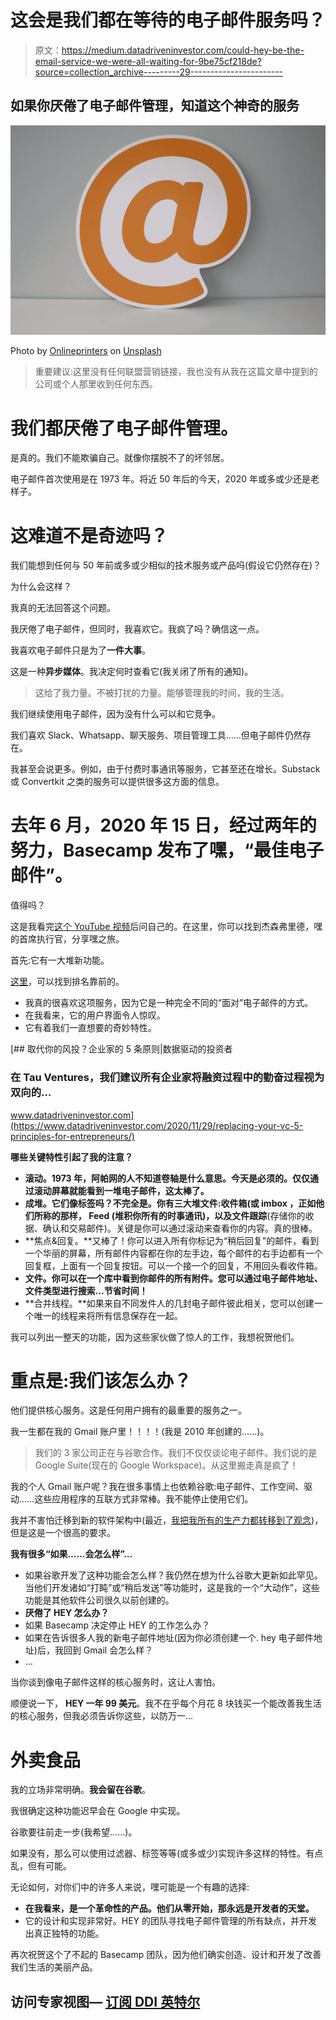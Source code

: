# 这会是我们都在等待的电子邮件服务吗？

> 原文：<https://medium.datadriveninvestor.com/could-hey-be-the-email-service-we-were-all-waiting-for-9be75cf218de?source=collection_archive---------29----------------------->

## 如果你厌倦了电子邮件管理，知道这个神奇的服务

![](img/85782bd1330611e7def5e3aa32b7d050.png)

Photo by [Onlineprinters](https://unsplash.com/@onlineprinters?utm_source=unsplash&utm_medium=referral&utm_content=creditCopyText) on [Unsplash](https://unsplash.com/s/photos/email?utm_source=unsplash&utm_medium=referral&utm_content=creditCopyText)

> 重要建议:这里没有任何联盟营销链接，我也没有从我在这篇文章中提到的公司或个人那里收到任何东西。

# 我们都厌倦了电子邮件管理。

是真的。我们不能欺骗自己。就像你摆脱不了的坏邻居。

电子邮件首次使用是在 1973 年。将近 50 年后的今天，2020 年或多或少还是老样子。

# 这难道不是奇迹吗？

我们能想到任何与 50 年前或多或少相似的技术服务或产品吗(假设它仍然存在)？

为什么会这样？

我真的无法回答这个问题。

我厌倦了电子邮件，但同时，我喜欢它。我疯了吗？确信这一点。

我喜欢电子邮件只是为了**一件大事**。

这是一种**异步媒体**。我决定何时查看它(我关闭了所有的通知)。

> 这给了我力量。不被打扰的力量。能够管理我的时间，我的生活。

我们继续使用电子邮件，因为没有什么可以和它竞争。

我们喜欢 Slack、Whatsapp、聊天服务、项目管理工具……但电子邮件仍然存在。

我甚至会说更多。例如，由于付费时事通讯等服务，它甚至还在增长。Substack 或 Convertkit 之类的服务可以提供很多这方面的信息。

# 去年 6 月，2020 年 15 日，经过两年的努力，Basecamp 发布了嘿，“最佳电子邮件”。

值得吗？

这是我看完[这个 YouTube 视频](https://www.youtube.com/watch?v=UCeYTysLyGI&t=1437s)后问自己的。在这里，你可以找到杰森弗里德，嘿的首席执行官，分享嘿之旅。

首先:它有一大堆新功能。

[这里](https://hey.com/features/)，可以找到排名靠前的。

*   我真的很喜欢这项服务，因为它是一种完全不同的“面对”电子邮件的方式。
*   在我看来，它的用户界面令人惊叹。
*   它有着我们一直想要的奇妙特性。

[](https://www.datadriveninvestor.com/2020/11/29/replacing-your-vc-5-principles-for-entrepreneurs/) [## 取代你的风投？企业家的 5 条原则|数据驱动的投资者

### 在 Tau Ventures，我们建议所有企业家将融资过程中的勤奋过程视为双向的…

www.datadriveninvestor.com](https://www.datadriveninvestor.com/2020/11/29/replacing-your-vc-5-principles-for-entrepreneurs/) 

**哪些关键特性引起了我的注意？**

*   **滚动。1973 年，阿帕网的人不知道卷轴是什么意思。今天是必须的。仅仅通过滚动屏幕就能看到一堆电子邮件，这太棒了。**
*   **成堆。**它们像标签吗？不完全是。你有三大堆文件:**收件箱**(或 **imbox** ，正如他们所称的那样， **Feed** (堆积你所有的时事通讯)，以及**文件跟踪**(存储你的收据、确认和交易邮件)。关键是你可以通过滚动来查看你的内容。真的很棒。
*   **焦点&回复。**又棒了！你可以进入所有你标记为“稍后回复”的邮件，看到一个华丽的屏幕，所有邮件内容都在你的左手边，每个邮件的右手边都有一个回复框，上面有一个回复按钮。可以一个接一个的回复，不用回头看收件箱。
*   **文件。你可以在一个库中看到你邮件的所有附件。您可以通过电子邮件地址、文件类型进行搜索…节省时间！**
*   **合并线程。**如果来自不同发件人的几封电子邮件彼此相关，您可以创建一个唯一的线程来将所有信息保存在一起。

我可以列出一整天的功能，因为这些家伙做了惊人的工作，我想祝贺他们。

# 重点是:我们该怎么办？

他们提供核心服务。这是任何用户拥有的最重要的服务之一。

我一生都在我的 Gmail 账户里！！！！(我是 2010 年创建的……)。

> 我们的 3 家公司正在与谷歌合作。我们不仅仅谈论电子邮件。我们说的是 Google Suite(现在的 Google Workspace)。从这里搬走真是疯了！

我的个人 Gmail 账户呢？我在很多事情上也依赖谷歌:电子邮件、工作空间、驱动……这些应用程序的互联方式非常棒。我不能停止使用它们。

我并不害怕迁移到新的软件架构中(最近，[我把我所有的生产力都转移到了观念](https://medium.com/datadriveninvestor/why-i-do-think-notion-software-can-change-your-life-3f09f22af91b))，但是这是一个很高的要求。

**我有很多“如果……会怎么样”…**

*   如果谷歌开发了这种功能会怎么样？我仍然在想为什么谷歌大更新如此罕见。当他们开发诸如“打盹”或“稍后发送”等功能时，这是我的一个“大动作”，这些功能是其他软件公司很久以前创建的。
*   **厌倦了 HEY 怎么办？**
*   如果 Basecamp 决定停止 HEY 的工作怎么办？
*   如果在告诉很多人我的新电子邮件地址(因为你必须创建一个. hey 电子邮件地址)后，我回到 Gmail 会怎么样？
*   …

当你谈到像电子邮件这样的核心服务时，这让人害怕。

顺便说一下， **HEY 一年 99 美元**。我不在乎每个月花 8 块钱买一个能改善我生活的核心服务，但我必须告诉你这些，以防万一…

# 外卖食品

我的立场非常明确。**我会留在谷歌**。

我很确定这种功能迟早会在 Google 中实现。

谷歌要往前走一步(我希望……)。

如果没有，那么可以使用过滤器、标签等等(或多或少)实现许多这样的特性。有点乱，但有可能。

无论如何，对你们中的许多人来说，嘿可能是一个有趣的选择:

*   **在我看来，是一个革命性的产品。他们从零开始，那永远是开发者的天堂。**
*   它的设计和实现非常好。HEY 的团队寻找电子邮件管理的所有缺点，并开发出真正独特的功能。

再次祝贺这个了不起的 Basecamp 团队，因为他们确实创造、设计和开发了改善我们生活的美丽产品。

## 访问专家视图— [订阅 DDI 英特尔](https://datadriveninvestor.com/ddi-intel)